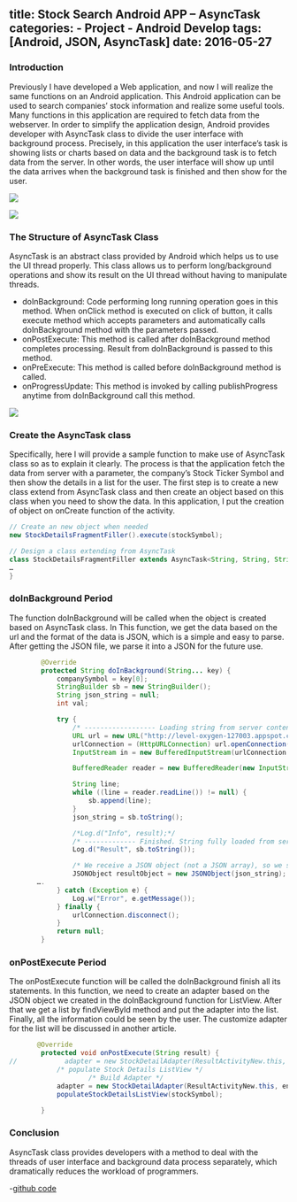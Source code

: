 title: Stock Search Android APP – AsyncTask
categories:
    - Project
    - Android Develop
tags: [Android, JSON, AsyncTask]
date: 2016-05-27
---

### Introduction
Previously I have developed a Web application, and now I will realize the same functions on an Android application. This Android application can be used to search companies’ stock information and realize some useful tools. Many functions in this application are required to fetch data from the webserver. In order to simplify the application design, Android provides developer with AsyncTask class to divide the user interface with background process. Precisely, in this application the user interface’s task is showing lists or charts based on data and the background task is to fetch data from the server. In other words, the user interface will show up until the data arrives when the background task is finished and then show for the user.

![](https://c4.staticflickr.com/8/7397/26683716203_c5d7c8b5a7.jpg)

<!-- more -->

![](https://c5.staticflickr.com/8/7302/27187459276_16256d841c.jpg)


### The Structure of AsyncTask Class
AsyncTask is an abstract class provided by Android which helps us to use the UI thread properly. This class allows us to perform long/background operations and show its result on the UI thread without having to manipulate threads.  
*	doInBackground: Code performing long running operation goes in this method. When onClick method is executed on click of button, it calls execute method which accepts parameters and automatically calls doInBackground method with the parameters passed.
*	onPostExecute: This method is called after doInBackground method completes processing. Result from doInBackground is passed to this method.
*	onPreExecute: This method is called before doInBackground method is called.
*	onProgressUpdate: This method is invoked by calling publishProgress anytime
from doInBackground call this method.

![](https://c2.staticflickr.com/8/7187/26683719193_6e1f860c1a.jpg)

### Create the AsyncTask class
Specifically, here I will provide a sample function to make use of AsyncTask class so as to explain it clearly. The process is that the application fetch the data from server with a parameter, the company’s Stock Ticker Symbol and then show the details in a list for the user. The first step is to create a new class extend from AsyncTask class and then create an object based on this class when you need to show the data. In this application, I put the creation of object on onCreate function of the activity.
``` java
// Create an new object when needed
new StockDetailsFragmentFiller().execute(stockSymbol);
```
``` java
// Design a class extending from AsyncTask
class StockDetailsFragmentFiller extends AsyncTask<String, String, String> {
…
}
```
### doInBackground Period
The function doInBackground will be called when the object is created based on AsyncTask class. In This function, we get the data based on the url and the format of the data is JSON, which is a simple and easy to parse. After getting the JSON file, we parse it into a JSON for the future use.
```java
        @Override
        protected String doInBackground(String... key) {
            companySymbol = key[0];
            StringBuilder sb = new StringBuilder();
            String json_string = null;
            int val;

            try {
                /* ------------------ Loading string from server content ------------------------ */
                URL url = new URL("http://level-oxygen-127003.appspot.com/index.php?symbol=" + companySymbol);
                urlConnection = (HttpURLConnection) url.openConnection();
                InputStream in = new BufferedInputStream(urlConnection.getInputStream());

                BufferedReader reader = new BufferedReader(new InputStreamReader(in));

                String line;
                while ((line = reader.readLine()) != null) {
                    sb.append(line);
                }
                json_string = sb.toString();

                /*Log.d("Info", result);*/
                /* ------------- Finished. String fully loaded from server response ------------- */
                Log.d("Result", sb.toString());

                /* We receive a JSON object (not a JSON array), so we should create a JSONObject */
                JSONObject resultObject = new JSONObject(json_string);
	   ….
            } catch (Exception e) {
                Log.w("Error", e.getMessage());
            } finally {
                urlConnection.disconnect();
            }
            return null;
        }
```

### onPostExecute Period
The onPostExecute function will be called the doInBackground finish all its statements. In this function, we need to create an adapter based on the JSON object we created in the doInBackground function for ListView. After that we get a list by findViewById method and put the adapter into the list. Finally, all the information could be seen by the user. The customize adapter for the list will be discussed in another article.
```java
       @Override
        protected void onPostExecute(String result) {
//            adapter = new StockDetailAdapter(ResultActivityNew.this, entries);
            /* populate Stock Details ListView */
                    /* Build Adapter */
            adapter = new StockDetailAdapter(ResultActivityNew.this, entries);
            populateStockDetailsListView(stockSymbol);

        }
```
### Conclusion
AsyncTask class provides developers with a method to deal with the threads of user interface and background data process separately, which dramatically reduces the workload of programmers.

-[github code](https://github.com/spacime/Projects/tree/master/Stock%20Search%20Android%20APP)
